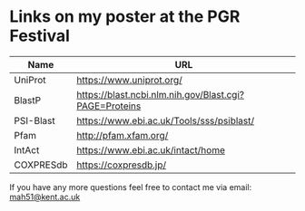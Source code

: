 # Links on my poster at the PGR Festival

|Name|URL|
|----|----|
|UniProt|https://www.uniprot.org/|
|BlastP|https://blast.ncbi.nlm.nih.gov/Blast.cgi?PAGE=Proteins|
|PSI-Blast|https://www.ebi.ac.uk/Tools/sss/psiblast/|
|Pfam|http://pfam.xfam.org/|
|IntAct|https://www.ebi.ac.uk/intact/home|
|COXPRESdb|https://coxpresdb.jp/|

If you have any more questions feel free to contact me via email: mah51@kent.ac.uk
